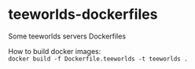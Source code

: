 # teeworlds-dockerfiles
Some teeworlds servers Dockerfiles

How to build docker images:  
`docker build -f Dockerfile.teeworlds -t teeworlds .`
